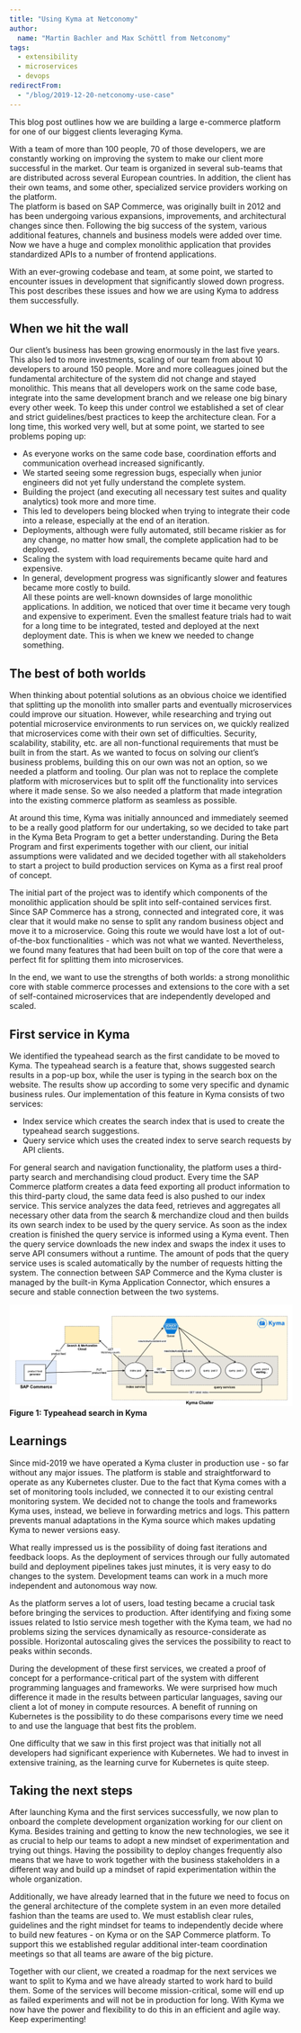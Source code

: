 ```yaml
---
title: "Using Kyma at Netconomy"
author:
  name: "Martin Bachler and Max Schöttl from Netconomy"
tags:
  - extensibility
  - microservices
  - devops
redirectFrom:
  - "/blog/2019-12-20-netconomy-use-case"
---
```



This blog post outlines how we are building a large e-commerce platform for one of our biggest clients leveraging Kyma. 

<!-- overview -->

With a team of more than 100 people, 70 of those developers, we are constantly working on improving the system to make our client more successful in the market. Our team is organized in several sub-teams that are distributed across several European countries. In addition, the client has their own teams, and some other, specialized service providers working on the platform.  
The platform is based on SAP Commerce, was originally built in 2012 and has been undergoing various expansions, improvements, and architectural changes since then. Following the big success of the system, various additional features, channels and business models were added over time. Now we have a huge and complex monolithic application that provides standardized APIs to a number of frontend applications.  

With an ever-growing codebase and team, at some point, we started to encounter issues in development that significantly slowed down progress. This post describes these issues and how we are using Kyma to address them successfully.

## When we hit the wall

Our client’s business has been growing enormously in the last five years. This also led to more investments, scaling of our team from about 10 developers to around 150 people. More and more colleagues joined but the fundamental architecture of the system did not change and stayed monolithic. This means that all developers work on the same code base, integrate into the same development branch and we release one big binary every other week. To keep this under control we established a set of clear and strict guidelines/best practices to keep the architecture clean. For a long time, this worked very well, but at some point, we started to see problems poping up:

-   As everyone works on the same code base, coordination efforts and communication overhead increased significantly.
-   We started seeing some regression bugs, especially when junior engineers did not yet fully understand the complete system.
-   Building the project (and executing all necessary test suites and quality analytics) took more and more time.
-   This led to developers being blocked when trying to integrate their code into a release, especially at the end of an iteration.
-   Deployments, although were fully automated, still became riskier as for any change, no matter how small, the complete application had to be deployed.
-   Scaling the system with load requirements became quite hard and expensive.
-   In general, development progress was significantly slower and features became more costly to build.  
All these points are well-known downsides of large monolithic applications. In addition, we noticed that over time it became very tough and expensive to experiment. Even the smallest feature trials had to wait for a long time to be integrated, tested and deployed at the next deployment date. This is when we knew we needed to change something.

## The best of both worlds

When thinking about potential solutions as an obvious choice we identified that splitting up the monolith into smaller parts and eventually microservices could improve our situation. However, while researching and trying out potential microservice environments to run services on, we quickly realized that microservices come with their own set of difficulties. Security, scalability, stability, etc. are all non-functional requirements that must be built in from the start. As we wanted to focus on solving our client’s business problems, building this on our own was not an option, so we needed a platform and tooling. Our plan was not to replace the complete platform with microservices but to split off the functionality into services where it made sense. So we also needed a platform that made integration into the existing commerce platform as seamless as possible.  

At around this time, Kyma was initially announced and immediately seemed to be a really good platform for our undertaking, so we decided to take part in the Kyma Beta Program to get a better understanding. During the Beta Program and first experiments together with our client, our initial assumptions were validated and we decided together with all stakeholders to start a project to build production services on Kyma as a first real proof of concept.  

The initial part of the project was to identify which components of the monolithic application should be split into self-contained services first. Since SAP Commerce has a strong, connected and integrated core, it was clear that it would make no sense to split any random business object and move it to a microservice. Going this route we would have lost a lot of out-of-the-box functionalities - which was not what we wanted. Nevertheless, we found many features that had been built on top of the core that were a perfect fit for splitting them into microservices.

In the end, we want to use the strengths of both worlds: a strong monolithic core with stable commerce processes and extensions to the core with a set of self-contained microservices that are independently developed and scaled.

## First service in Kyma

We identified the typeahead search as the first candidate to be moved to Kyma. The typeahead search is a feature that,  shows suggested search results in a pop-up box, while the user is typing in the search box on the website. The results show up according to some very specific and dynamic business rules. Our implementation of this feature in Kyma consists of two services:  

-   Index service which creates the search index that is used to create the typeahead search suggestions.
-   Query service which uses the created index to serve search requests by API clients.  

    
For general search and navigation functionality, the platform uses a third-party search and merchandising cloud product. Every time the SAP Commerce platform creates a data feed exporting all product information to this third-party cloud, the same data feed is also pushed to our index service. This service analyzes the data feed, retrieves and aggregates all necessary other data from the search & merchandize cloud and then builds its own search index to be used by the query service. As soon as the index creation is finished the query service is informed using a Kyma event. Then the query service downloads the new index and swaps the index it uses to serve API consumers without a runtime. The amount of pods that the query service uses is scaled automatically by the number of requests hitting the system. The connection between SAP Commerce and the Kyma cluster is managed by the built-in Kyma Application Connector, which ensures a secure and stable connection between the two systems.

![](./suggest_kyma.png)
**Figure 1: Typeahead search in Kyma**  

## Learnings

Since mid-2019 we have operated a Kyma cluster in production use - so far without any major issues. The platform is stable and straightforward to operate as any Kubernetes cluster. Due to the fact that Kyma comes with a set of monitoring tools included, we connected it to our existing central monitoring system. We decided not to change the tools and frameworks Kyma uses, instead, we believe in forwarding metrics and logs. This pattern prevents manual adaptations in the Kyma source which makes updating Kyma to newer versions easy.  

What really impressed us is the possibility of doing fast iterations and feedback loops. As the deployment of services through our fully automated build and deployment pipelines takes just minutes, it is very easy to do changes to the system. Development teams can work in a much more independent and autonomous way now.  

As the platform serves a lot of users, load testing became a crucial task before bringing the services to production. After identifying and fixing some issues related to Istio service mesh together with the Kyma team, we had no problems sizing the services dynamically as resource-considerate as possible. Horizontal autoscaling gives the services the possibility to react to peaks within seconds.  

During the development of these first services, we created a proof of concept for a performance-critical part of the system with different programming languages and frameworks. We were surprised how much difference it made in the results between particular languages, saving our client a lot of money in compute resources. A benefit of running on Kubernetes is the possibility to do these comparisons every time we need to and use the language that best fits the problem.  

One difficulty that we saw in this first project was that initially not all developers had significant experience with Kubernetes. We had to invest in extensive training, as the learning curve for Kubernetes is quite steep.

## Taking the next steps

After launching Kyma and the first services successfully, we now plan to onboard the complete development organization working for our client on Kyma. Besides training and getting to know the new technologies, we see it as crucial to help our teams to adopt a new mindset of experimentation and trying out things. Having the possibility to deploy changes frequently also means that we have to work together with the business stakeholders in a different way and build up a mindset of rapid experimentation within the whole organization. 

Additionally, we have already learned that in the future we need to focus on the general architecture of the complete system in an even more detailed fashion than the teams are used to. We must establish clear rules, guidelines and the right mindset for teams to independently decide where to build new features - on Kyma or on the SAP Commerce platform. To support this we established regular additional inter-team coordination meetings so that all teams are aware of the big picture.  

Together with our client, we created a roadmap for the next services we want to split to Kyma and we have already started to work hard to build them. Some of the services will become mission-critical, some will end up as failed experiments and will not be in production for long. With Kyma we now have the power and flexibility to do this in an efficient and agile way. Keep experimenting!  
